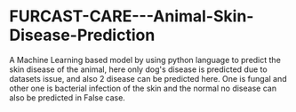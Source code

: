 # FURCAST-CARE---Animal-Skin-Disease-Prediction
A Machine Learning based model by using python language to predict the skin disease of the animal, here only dog's disease is predicted due to datasets issue, and also 2 disease can be predicted here. One is fungal and other one is bacterial infection of the skin and the normal no disease can also be predicted in False case.
